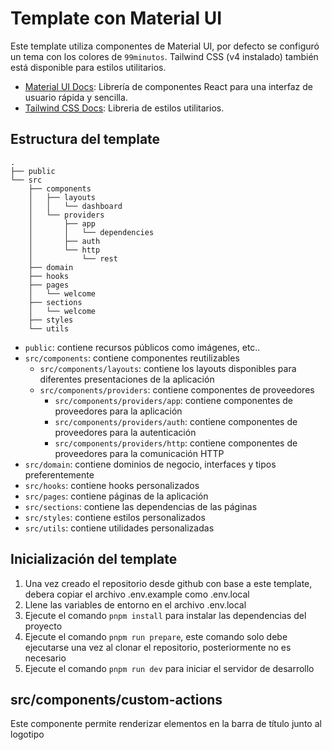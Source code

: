 # Template con Material UI

Este template utiliza componentes de Material UI, por defecto se configuró un tema con los colores de `99minutos`. Tailwind CSS (v4 instalado) también está disponible para estilos utilitarios.

- [Material UI Docs](https://mui.com/): Librería de componentes React para una interfaz de usuario rápida y sencilla.
- [Tailwind CSS Docs](https://tailwindcss.com/): Libreria de estilos utilitarios.

## Estructura del template

```
.
├── public
└── src
    ├── components
    │   ├── layouts
    │   │   └── dashboard
    │   └── providers
    │       ├── app
    │       │   └── dependencies
    │       ├── auth
    │       └── http
    │           └── rest
    ├── domain
    ├── hooks
    ├── pages
    │   └── welcome
    ├── sections
    │   └── welcome
    ├── styles
    └── utils
```

- `public`: contiene recursos públicos como imágenes, etc..
- `src/components`: contiene componentes reutilizables
  - `src/components/layouts`: contiene los layouts disponibles para diferentes presentaciones de la aplicación
  - `src/components/providers`: contiene componentes de proveedores
    - `src/components/providers/app`: contiene componentes de proveedores para la aplicación
    - `src/components/providers/auth`: contiene componentes de proveedores para la autenticación
    - `src/components/providers/http`: contiene componentes de proveedores para la comunicación HTTP
- `src/domain`: contiene dominios de negocio, interfaces y tipos preferentemente
- `src/hooks`: contiene hooks personalizados
- `src/pages`: contiene páginas de la aplicación
- `src/sections`: contiene las dependencias de las páginas
- `src/styles`: contiene estilos personalizados
- `src/utils`: contiene utilidades personalizadas

## Inicialización del template

1. Una vez creado el repositorio desde github con base a este template, debera copiar el archivo .env.example como .env.local
2. Llene las variables de entorno en el archivo .env.local
3. Ejecute el comando `pnpm install` para instalar las dependencias del proyecto
4. Ejecute el comando `pnpm run prepare`, este comando solo debe ejecutarse una vez al clonar el repositorio, posteriormente no es necesario
5. Ejecute el comando `pnpm run dev` para iniciar el servidor de desarrollo

## src/components/custom-actions

Este componente permite renderizar elementos en la barra de título junto al logotipo
